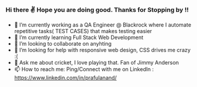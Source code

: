### Hi there ✌ Hope you are doing good. Thanks for Stopping by !!

- 🔭 I’m currently working as a QA Engineer @ Blackrock where I automate repetitive tasks( TEST CASES) that makes testing easier
- 🌱 I’m currently learning Full Stack Web Development
- 👯 I’m looking to collaborate on anyhting 
- 🤔 I’m looking for help with responsive web design, CSS drives me crazy :(
- 💬 Ask me about cricket, I love playing that. Fan of Jimmy Anderson
- 📫 How to reach me: Ping/Connect with me on LinkedIn : https://www.linkedin.com/in/prafulanand/
